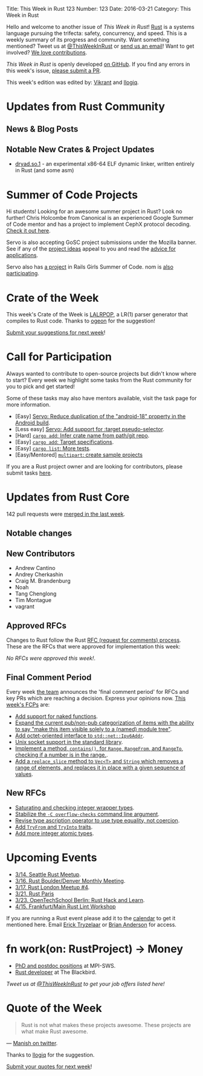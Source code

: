 Title: This Week in Rust 123
Number: 123
Date: 2016-03-21
Category: This Week in Rust

Hello and welcome to another issue of *This Week in Rust*!
[Rust](http://rust-lang.org) is a systems language pursuing the trifecta:
safety, concurrency, and speed. This is a weekly summary of its progress and
community. Want something mentioned? Tweet us at [@ThisWeekInRust](https://twitter.com/ThisWeekInRust) or [send us an
email](mailto:corey@octayn.net?subject=This%20Week%20in%20Rust%20Suggestion)!
Want to get involved? [We love
contributions](https://github.com/rust-lang/rust/blob/master/CONTRIBUTING.md).

*This Week in Rust* is openly developed [on GitHub](https://github.com/cmr/this-week-in-rust).
If you find any errors in this week's issue, [please submit a PR](https://github.com/cmr/this-week-in-rust/pulls).

This week's edition was edited by: [Vikrant](https://github.com/nasa42) and [llogiq](https://github.com/llogiq).

# Updates from Rust Community

## News & Blog Posts

## Notable New Crates & Project Updates

* [dryad.so.1](http://github.com/m4b/dryad) - an experimental x86-64 ELF dynamic linker, written entirely in Rust (and some asm)

# Summer of Code Projects

Hi students! Looking for an awesome summer project in Rust? Look no further! Chris Holcombe from Canonical is an experienced Google Summer of Code mentor and has a project to implement CephX protocol decoding. [Check it out here](https://wiki.ubuntu.com/GoogleSoC2016/Ideas#Decode_CephX_Protocol).

Servo is also accepting GoSC project submissions under the Mozilla banner. See if any of the [project ideas](https://wiki.mozilla.org/Community:SummerOfCode16#Servo) appeal to you and read the [advice for applications](https://wiki.mozilla.org/Community:SummerOfCode16#Application_Advice).

Servo also has [a project](https://teams.railsgirlssummerofcode.org/projects/104-servo) in Rails Girls Summer of Code. nom is [also participating](https://teams.railsgirlssummerofcode.org/projects/78-nom).

# Crate of the Week

This week's Crate of the Week is [LALRPOP](https://crates.io/crates/lalrpop), a LR(1) parser generator that compiles to Rust code. Thanks to [ogeon](https://users.rust-lang.org/users/ogeon) for the suggestion!

[Submit your suggestions for next week][submit_crate]!

[submit_crate]: https://users.rust-lang.org/t/crate-of-the-week/2704

# Call for Participation

Always wanted to contribute to open-source projects but didn't know where to start?
Every week we highlight some tasks from the Rust community for you to pick and get started!

Some of these tasks may also have mentors available, visit the task page for more information.

* [Easy] [Servo: Reduce duplication of the "android-18" property in the Android build](https://github.com/servo/servo/issues/8348).
* [Less easy] [Servo: Add support for :target pseudo-selector](https://github.com/servo/servo/issues/7720).
* [Hard] [`cargo add`: Infer crate name from path/git repo](https://github.com/killercup/cargo-edit/issues/14).
* [Easy] [`cargo add`: Target specifications](https://github.com/killercup/cargo-edit/issues/13).
* [Easy] [`cargo list`: More tests](https://github.com/killercup/cargo-edit/issues/16).
* [Easy/Mentored] [`multipart`: create sample projects](https://github.com/cybergeek94/multipart/issues/29)

If you are a Rust project owner and are looking for contributors, please submit tasks [here][guidelines].

[guidelines]: https://users.rust-lang.org/t/twir-call-for-participation/4821

# Updates from Rust Core

142 pull requests were [merged in the last week][merged].

[merged]: https://github.com/issues?q=is%3Apr+org%3Arust-lang+is%3Amerged+merged%3A2016-03-07..2016-03-14

## Notable changes

## New Contributors

* Andrew Cantino
* Andrey Cherkashin
* Craig M. Brandenburg
* Noah
* Tang Chenglong
* Tim Montague
* vagrant

## Approved RFCs

Changes to Rust follow the Rust [RFC (request for comments)
process](https://github.com/rust-lang/rfcs#rust-rfcs). These
are the RFCs that were approved for implementation this week:

*No RFCs were approved this week!*.

## Final Comment Period

Every week [the team](https://rust-lang.org/team.html) announces the
'final comment period' for RFCs and key PRs which are reaching a
decision. Express your opinions now. [This week's FCPs][fcp] are:

[fcp]: https://github.com/rust-lang/rfcs/labels/final-comment-period

* [Add support for naked functions](https://github.com/rust-lang/rfcs/pull/1201).
* [Expand the current pub/non-pub categorization of items with the ability to say "make this item visible solely to a (named) module tree"](https://github.com/rust-lang/rfcs/pull/1422).
* [Add octet-oriented interface to `std::net::Ipv6Addr`](https://github.com/rust-lang/rfcs/pull/1498).
* [Unix socket support in the standard library](https://github.com/rust-lang/rfcs/pull/1479).
* [Implement a method, `contains()`, for `Range`, `RangeFrom`, and `RangeTo`, checking if a number is in the range.](https://github.com/rust-lang/rfcs/pull/1434).
* [Add a `replace_slice` method to `Vec<T>` and `String` which removes a range of elements, and replaces it in place with a given sequence of values](https://github.com/rust-lang/rfcs/pull/1432).

## New RFCs

* [Saturating and checking integer wrapper types](https://github.com/rust-lang/rfcs/pull/1534).
* [Stabilize the `-C overflow-checks` command line argument](https://github.com/rust-lang/rfcs/pull/1535).
* [Revise type ascription operator to use type equality, not coercion](https://github.com/rust-lang/rfcs/pull/1539).
* [Add `TryFrom` and `TryInto` traits](https://github.com/rust-lang/rfcs/pull/1542).
* [Add more integer atomic types](https://github.com/rust-lang/rfcs/pull/1543).

# Upcoming Events

* [3/14. Seattle Rust Meetup](https://www.eventbrite.com/e/mozilla-rust-seattle-meetup-tickets-12222326307?aff=erelexporg).
* [3/16. Rust Boulder/Denver Monthly Meeting](http://www.meetup.com/Rust-Boulder-Denver/).
* [3/17. Rust London Meetup #4](http://www.meetup.com/Rust-London-User-Group/events/229413056/).
* [3/21. Rust Paris](http://www.meetup.com/Rust-Paris)
* [3/23. OpenTechSchool Berlin: Rust Hack and Learn](http://www.meetup.com/opentechschool-berlin/).
* [4/15. Frankfurt/Main Rust Lint Workshop](http://www.meetup.com/de-DE/Rust-Rhein-Main/events/229564640/?eventId=229564640)

If you are running a Rust event please add it to the [calendar] to get
it mentioned here. Email [Erick Tryzelaar][erickt] or [Brian
Anderson][brson] for access.

[calendar]: https://www.google.com/calendar/embed?src=apd9vmbc22egenmtu5l6c5jbfc%40group.calendar.google.com
[erickt]: mailto:erick.tryzelaar@gmail.com
[brson]: mailto:banderson@mozilla.com

# fn work(on: RustProject) -> Money

* [PhD and postdoc positions](http://plv.mpi-sws.org/rustbelt/) at MPI-SWS.
* [Rust developer](http://rust.jobboard.io/jobs/125594-rust-developer-at-the-blackbird) at The Blackbird.

*Tweet us at [@ThisWeekInRust](https://twitter.com/ThisWeekInRust) to get your job offers listed here!*

# Quote of the Week

> Rust is not what makes these projects awesome. These projects are what make Rust awesome.

— [Manish on twitter](https://twitter.com/ManishEarth/status/707222273871052800).

Thanks to [llogiq](https://users.rust-lang.org/users/llogiq) for the suggestion.

[Submit your quotes for next week][submit]!

[submit]: http://users.rust-lang.org/t/twir-quote-of-the-week/328
